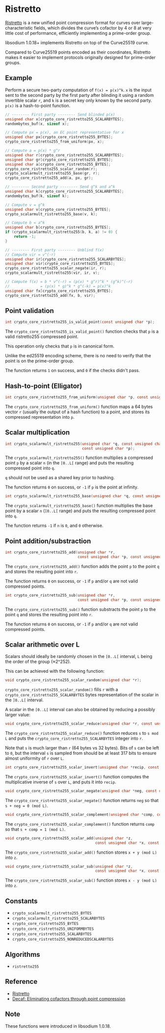 # Ristretto

[Ristretto](https://ristretto.group) is a new unified point compression format for curves over large-characteristic fields, which divides the curve’s cofactor by 4 or 8 at very little cost of performance, efficiently implementing a prime-order group.

libsodium 1.0.18+ implements Ristretto on top of the Curve25519 curve.

Compared to Curve25519 points encoded as their coordinates, Ristretto makes it easier to implement protocols originally designed for prime-order groups.

## Example

Perform a secure two-party computation of `f(x) = p(x)^k`. `x` is the input sent to the second party by the first party after blinding it using a random invertible scalar `r`, and `k` is a secret key only known by the second party. `p(x)` is a hash-to-point function.

```c
// -------- First party -------- Send blinded p(x)
unsigned char x[crypto_core_ristretto255_SCALARBYTES];
randombytes_buf(x, sizeof x);

// Compute px = p(x), an EC point representative for x
unsigned char px[crypto_core_ristretto255_BYTES];
crypto_core_ristretto255_from_uniform(px, x);

// Compute a = p(x) * g^r
unsigned char r[crypto_core_ristretto255_SCALARBYTES];
unsigned char gr[crypto_core_ristretto255_BYTES];
unsigned char a[crypto_core_ristretto255_BYTES];
crypto_core_ristretto255_scalar_random(r);
crypto_scalarmult_ristretto255_base(gr, r);
crypto_core_ristretto255_add(a, px, gr);

// -------- Second party -------- Send g^k and a^k
unsigned char k[crypto_core_ristretto255_SCALARBYTES];
randombytes_buf(k, sizeof k);

// Compute v = g^k
unsigned char v[crypto_core_ristretto255_BYTES];
crypto_scalarmult_ristretto255_base(v, k);

// Compute b = a^k
unsigned char b[crypto_core_ristretto255_BYTES];
if (crypto_scalarmult_ristretto255(b, k, a) != 0) {
    return -1;
}

// -------- First party -------- Unblind f(x)
// Compute vir = v^(-r)
unsigned char ir[crypto_core_ristretto255_SCALARBYTES];
unsigned char vir[crypto_core_ristretto255_BYTES];
crypto_core_ristretto255_scalar_negate(ir, r);
crypto_scalarmult_ristretto255(vir, ir, v);

// Compute f(x) = b * v^(-r) = (p(x) * g^r)^k * (g^k)^(-r)
//              = (p(x) * g)^k * g^(-k) = p(x)^k
unsigned char fx[crypto_core_ristretto255_BYTES];
crypto_core_ristretto255_add(fx, b, vir);
```

## Point validation

```c
int crypto_core_ristretto255_is_valid_point(const unsigned char *p);
```

The `crypto_core_ristretto255_is_valid_point()` function checks that `p` is a valid ristretto255 compressed point.

This operation only checks that `p` is in canonical form.

Unlike the ed25519 encoding scheme, there is no need to verify that the point is on the prime-order group.

The function returns `1` on success, and `0` if the checks didn't pass.

## Hash-to-point (Elligator)

```c
int crypto_core_ristretto255_from_uniform(unsigned char *p, const unsigned char *r);
```

The `crypto_core_ristretto255_from_uniform()` function maps a 64 bytes vector `r` (usually the output of a hash function) to a point, and stores its compressed representation into `p`.

## Scalar multiplication

```c
int crypto_scalarmult_ristretto255(unsigned char *q, const unsigned char *n,
                                   const unsigned char *p);
```

The `crypto_scalarmult_ristretto255()` function multiplies a compressed point `p` by a scalar `n` (in the `[0..L[` range) and puts the resulting compressed point into `q`.

`q` should not be used as a shared key prior to hashing.

The function returns `0` on success, or `-1` if `p` is the point at infinity.

```c
int crypto_scalarmult_ristretto255_base(unsigned char *q, const unsigned char *n);
```

The `crypto_scalarmult_ristretto255_base()` function multiplies the base point by a scalar `n` (`[0..L[` range) and puts the resulting compressed point into `q`.

The function returns `-1` if `n` is `0`, and `0` otherwise.

## Point addition/substraction

```c
int crypto_core_ristretto255_add(unsigned char *r,
                                 const unsigned char *p, const unsigned char *q);
```

The `crypto_core_ristretto255_add()` function adds the point `p` to the point `q` and stores the resulting point into `r`.

The function returns `0` on success, or `-1` if `p` and/or `q` are not valid compressed points.

```c
int crypto_core_ristretto255_sub(unsigned char *r,
                                 const unsigned char *p, const unsigned char *q);
```

The `crypto_core_ristretto255_sub()` function substracts the point `p` to the point `q` and stores the resulting point into `r`.

The function returns `0` on success, or `-1` if `p` and/or `q` are not valid compressed points.

## Scalar arithmetic over L

Scalars should ideally be randomly chosen in the `[0..L[` interval, `L` being the order of the group (≈2^252).

This can be achieved with the following function:

```c
void crypto_core_ristretto255_scalar_random(unsigned char *r);
```

`crypto_core_ristretto255_scalar_random()` fills `r` with a `crypto_core_ristretto255_SCALARBYTES` bytes representation of the scalar in the `]0..L[` interval.

A scalar in the `[0..L[` interval can also be obtained by reducing a possibly larger value:

```c
void crypto_core_ristretto255_scalar_reduce(unsigned char *r, const unsigned char *s);
```

The `crypto_core_ristretto255_scalar_reduce()` function reduces `s` to `s mod L` and puts the `crypto_core_ristretto255_SCALARBYTES` integer into `r`.

Note that `s` is much larger than `r` (64 bytes vs 32 bytes). Bits of `s` can be left to `0`, but the interval `s` is sampled from should be at least 317 bits to ensure almost uniformity of `r` over `L`.

```c
int crypto_core_ristretto255_scalar_invert(unsigned char *recip, const unsigned char *s);
```

The `crypto_core_ristretto255_scalar_invert()` function computes the multiplicative inverse of `s` over `L`, and puts it into `recip`.

```c
void crypto_core_ristretto255_scalar_negate(unsigned char *neg, const unsigned char *s);
```

The `crypto_core_ristretto255_scalar_negate()` function returns `neg` so that `s + neg = 0 (mod L)`.

```c
void crypto_core_ristretto255_scalar_complement(unsigned char *comp, const unsigned char *s);
```

The `crypto_core_ristretto255_scalar_complement()` function returns `comp` so that `s + comp = 1 (mod L)`.

```c
void crypto_core_ristretto255_scalar_add(unsigned char *z,
                                         const unsigned char *x, const unsigned char *y);
```

The `crypto_core_ristretto255_scalar_add()` function stores `x + y (mod L)` into `z`.

```c
void crypto_core_ristretto255_scalar_sub(unsigned char *z,
                                         const unsigned char *x, const unsigned char *y);
```

The `crypto_core_ristretto255_scalar_sub()` function stores `x - y (mod L)` into `z`.

## Constants

* `crypto_scalarmult_ristretto255_BYTES`
* `crypto_scalarmult_ristretto255_SCALARBYTES`
* `crypto_core_ristretto255_BYTES`
* `crypto_core_ristretto255_UNIFORMBYTES`
* `crypto_core_ristretto255_SCALARBYTES`
* `crypto_core_ristretto255_NONREDUCEDSCALARBYTES`

## Algorithms

* `ristretto255`

## Reference

* [Ristretto](https://ristretto.group)
* [Decaf: Eliminating cofactors through point compression](https://eprint.iacr.org/2015/673.pdf)

## Note

These functions were introduced in libsodium 1.0.18.
